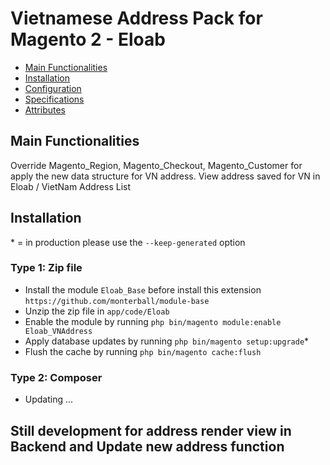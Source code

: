 # Vietnamese Address Pack for Magento 2 - Eloab

 - [Main Functionalities](#markdown-header-main-functionalities)
 - [Installation](#markdown-header-installation)
 - [Configuration](#markdown-header-configuration)
 - [Specifications](#markdown-header-specifications)
 - [Attributes](#markdown-header-attributes)


## Main Functionalities
Override Magento_Region, Magento_Checkout, Magento_Customer for apply the new data structure for VN address.
View address saved for VN in Eloab / VietNam Address List

## Installation
\* = in production please use the `--keep-generated` option

### Type 1: Zip file

 - Install the module `Eloab_Base` before install this extension `https://github.com/monterball/module-base`
 - Unzip the zip file in `app/code/Eloab`
 - Enable the module by running `php bin/magento module:enable Eloab_VNAddress`
 - Apply database updates by running `php bin/magento setup:upgrade`\*
 - Flush the cache by running `php bin/magento cache:flush`

### Type 2: Composer

 - Updating ...



## Still development for address render view in Backend and Update new address function
